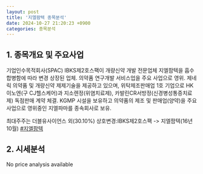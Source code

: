 ```yaml
---
layout: post
title: '지엘팜텍 종목분석'
date: 2024-10-27 21:20:23 +0900
categories: 종목분석
---
```


## 1. 종목개요 및 주요사업

기업인수목적회사(SPAC) IBKS제2호스팩이 개량신약 개발 전문업체 지엘팜텍을 흡수합병함에 따라 변경 상장된 업체. 의약품 연구개발 서비스업을 주요 사업으로 영위. 제네릭 의약품 및 개량신약 제제기술을 제공하고 있으며, 위탁제조판매업 1호 기업으로 HK이노엔(구 CJ헬스케어)과 지소렌정(위염치료제), 카발린CR서방정(신경병성통증치료제) 독점판매 계약 체결. KGMP 시설을 보유하고 의약품의 제조 및 판매업(양약)을 주요 사업으로 영위중인 지엘파마를 종속회사로 보유.

최대주주는 더블유사이언스 외(30.10%) 상호변경:IBKS제2호스팩 -> 지엘팜텍(16년10월)
[#지엘팜텍](#)

## 2. 시세분석

No price analysis available
